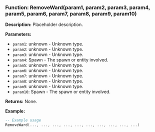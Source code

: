 ### Function: RemoveWard(param1, param2, param3, param4, param5, param6, param7, param8, param9, param10)

**Description:**
Placeholder description.

**Parameters:**
- `param1`: unknown - Unknown type.
- `param2`: unknown - Unknown type.
- `param3`: unknown - Unknown type.
- `param4`: Spawn - The spawn or entity involved.
- `param5`: unknown - Unknown type.
- `param6`: unknown - Unknown type.
- `param7`: unknown - Unknown type.
- `param8`: unknown - Unknown type.
- `param9`: unknown - Unknown type.
- `param10`: Spawn - The spawn or entity involved.

**Returns:** None.

**Example:**

```lua
-- Example usage
RemoveWard(..., ..., ..., ..., ..., ..., ..., ..., ..., ...)
```
